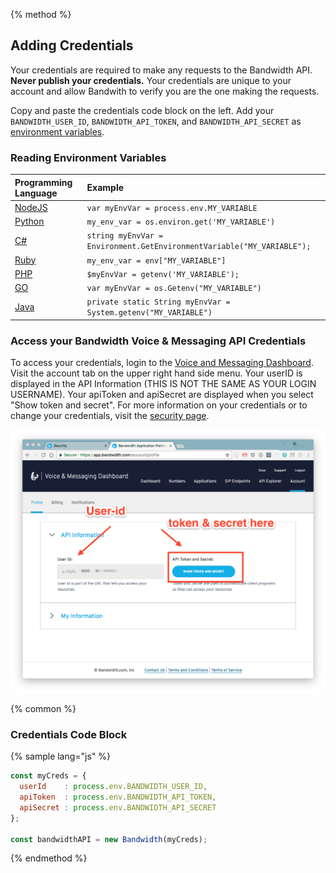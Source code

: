 {% method %}

## Adding Credentials

Your credentials are required to make any requests to the Bandwidth API. **Never publish your credentials.** Your credentials are unique to your account and allow Bandwith to verify you are the one making the requests.

Copy and paste the credentials code block on the left. Add your `BANDWIDTH_USER_ID`, `BANDWIDTH_API_TOKEN`, and `BANDWIDTH_API_SECRET` as [environment variables](https://www.schrodinger.com/kb/1842).


### Reading Environment Variables

| Programming Language                                                                        | Example                                                                |
|:--------------------------------------------------------------------------------------------|:-----------------------------------------------------------------------|
| [NodeJS](https://nodejs.org/docs/latest-v7.x/api/process.html#process_process_env)          | `var myEnvVar = process.env.MY_VARIABLE`                               |
| [Python](https://docs.python.org/3.5/library/os.html?highlight=os#os.environ)               | `my_env_var = os.environ.get('MY_VARIABLE')`                           |
| <a href="https://msdn.microsoft.com/en-us/library/77zkk0b6(v=vs.85).aspx">C#</a>            | `string myEnvVar = Environment.GetEnvironmentVariable("MY_VARIABLE");` |
| [Ruby](https://ruby-doc.org/core-2.1.4/ENV.html)                                            | `my_env_var = env["MY_VARIABLE"]`                                      |
| [PHP](http://php.net/manual/en/function.getenv.php)                                         | `$myEnvVar = getenv('MY_VARIABLE');`                                   |
| [GO](https://golang.org/pkg/os/#Getenv)                                                     | `var myEnvVar = os.Getenv("MY_VARIABLE")`                              |
| <a href="https://docs.oracle.com/javase/7/docs/api/java/lang/System.html#getenv()">Java</a> | `private static String myEnvVar = System.getenv("MY_VARIABLE")`        |

### Access your Bandwidth Voice & Messaging API Credentials

To access your credentials, login to the [Voice and Messaging Dashboard](https://app.bandwidth.com/login). Visit the account tab on the upper right hand side menu. Your userID is displayed in the API Information (THIS IS NOT THE SAME AS YOUR LOGIN USERNAME). Your apiToken and apiSecret are displayed when you select "Show token and secret". For more information on your credentials or to change your credentials, visit the [security page](http://dev.bandwidth.com/security.html).

![Creds](creds.png)

{% common %}

### Credentials Code Block

{% sample lang="js" %}


```js
const myCreds = {
  userId    : process.env.BANDWIDTH_USER_ID,
  apiToken  : process.env.BANDWIDTH_API_TOKEN,
  apiSecret : process.env.BANDWIDTH_API_SECRET
};

const bandwidthAPI = new Bandwidth(myCreds);
```

{% endmethod %}
